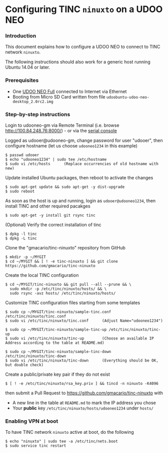 # Configuring TINC `ninuxto` on a UDOO NEO

### Introduction

This document explains how to configure a UDOO NEO to connect to TINC network `ninuxto`.

The following instructions should also work for a generic host running Ubuntu 14.04 or later.

### Prerequisites

* One [UDOO NEO Full](http://www.udoo.org/udoo-neo/) connected to Internet via Ethernet
* Booting from Micro SD Card written from file `udoobuntu-udoo-neo-desktop_2.0rc2.img`

### Step-by-step instructions

Login to udooneo-gm via Remote Terminal (i.e. browse http://100.84.248.76:8000/) - or via the [serial console](http://gmacario.github.io/howto/udoo/neo/embedded/software/development/2015/11/08/connecting-to-udoo-neo-serial-console.html)

Logged as udooer@udooneo-gm, change password for user "udooer", then configure hostname (let us choose `udooneo1234` in this example)

```
$ passwd udooer
$ echo "udooneo1234" | sudo tee /etc/hostname
$ sudo vi /etc/hosts      (Replace occurrencies of old hostname with new)
```

Update installed Ubuntu packages, then reboot to activate the changes

```
$ sudo apt-get update && sudo apt-get -y dist-upgrade
$ sudo reboot
```

As soon as the host is up and running, login as `udooer@udooneo1234`, then install TINC and other required pacakges

```
$ sudo apt-get -y install git rsync tinc
```

(Optional) Verify the correct installation of tinc

```
$ dpkg -l tinc
$ dpkg -L tinc
```

Clone the "gmacario/tinc-ninuxto" repository from GitHub

```
$ mkdir -p ~/MYGIT
$ cd ~/MYGIT && [ ! -e tinc-ninuxto ] && git clone https://github.com/gmacario/tinc-ninuxto
```

Create the local TINC configuration

```
$ cd ~/MYGIT/tinc-ninuxto && git pull --all --prune && \
  sudo mkdir -p /etc/tinc/ninuxto/hosts/ && \
  sudo rsync -avz hosts/ /etc/tinc/ninuxto/hosts/
```

Customize TINC configuration files starting from some templates

```
$ sudo cp ~/MYGIT/tinc-ninuxto/sample-tinc.conf /etc/tinc/ninuxto/tinc.conf
$ sudo vi /etc/tinc/ninuxto/tinc.conf      (Adjust Name="udooneo1234")
```

```
$ sudo cp ~/MYGIT/tinc-ninuxto/sample-tinc-up /etc/tinc/ninuxto/tinc-up
$ sudo vi /etc/tinc/ninuxto/tinc-up        (Choose an available IP Address according to the table at README.md)
```

```
$ sudo cp ~/MYGIT/tinc-ninuxto/sample-tinc-down /etc/tinc/ninuxto/tinc-down
$ sudo vi /etc/tinc/ninuxto/tinc-down      (Everything should be OK, but double check)
```

Create a public/private key pair if they do not exist

```
$ [ ! -e /etc/tinc/ninuxto/rsa_key.priv ] && tincd -n ninuxto -K4096
```

then submit a Pull Request to https://github.com/gmacario/tinc-ninuxto with

* A new line in the table at `README.md` to mark the IP address you chose
* Your **public** key `/etc/tinc/ninuxto/hosts/udooneo1234` under `hosts/`

### Enabling VPN at boot

To have TINC network `ninuxto` active at boot, do the following

```
$ echo "ninuxto" | sudo tee -a /etc/tinc/nets.boot
$ sudo service tinc restart
```

<!-- EOF -->
